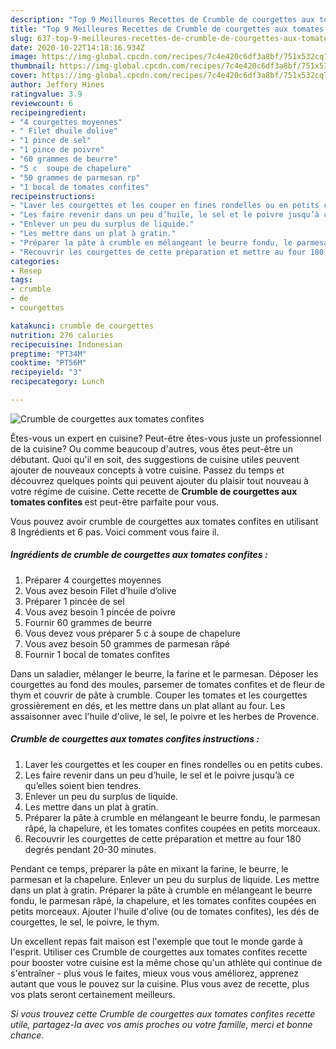 ```yaml
---
description: "Top 9 Meilleures Recettes de Crumble de courgettes aux tomates confites"
title: "Top 9 Meilleures Recettes de Crumble de courgettes aux tomates confites"
slug: 637-top-9-meilleures-recettes-de-crumble-de-courgettes-aux-tomates-confites
date: 2020-10-22T14:18:16.934Z
image: https://img-global.cpcdn.com/recipes/7c4e420c6df3a8bf/751x532cq70/crumble-de-courgettes-aux-tomates-confites-photo-principale-de-la-recette.jpg
thumbnail: https://img-global.cpcdn.com/recipes/7c4e420c6df3a8bf/751x532cq70/crumble-de-courgettes-aux-tomates-confites-photo-principale-de-la-recette.jpg
cover: https://img-global.cpcdn.com/recipes/7c4e420c6df3a8bf/751x532cq70/crumble-de-courgettes-aux-tomates-confites-photo-principale-de-la-recette.jpg
author: Jeffery Hines
ratingvalue: 3.9
reviewcount: 6
recipeingredient:
- "4 courgettes moyennes"
- " Filet dhuile dolive"
- "1 pince de sel"
- "1 pince de poivre"
- "60 grammes de beurre"
- "5 c  soupe de chapelure"
- "50 grammes de parmesan rp"
- "1 bocal de tomates confites"
recipeinstructions:
- "Laver les courgettes et les couper en fines rondelles ou en petits cubes."
- "Les faire revenir dans un peu d’huile, le sel et le poivre jusqu’à ce qu’elles soient bien tendres."
- "Enlever un peu du surplus de liquide."
- "Les mettre dans un plat à gratin."
- "Préparer la pâte à crumble en mélangeant le beurre fondu, le parmesan râpé, la chapelure, et les tomates confites coupées en petits morceaux."
- "Recouvrir les courgettes de cette préparation et mettre au four 180 degrés pendant 20-30 minutes."
categories:
- Resep
tags:
- crumble
- de
- courgettes

katakunci: crumble de courgettes 
nutrition: 276 calories
recipecuisine: Indonesian
preptime: "PT34M"
cooktime: "PT56M"
recipeyield: "3"
recipecategory: Lunch

---
```



![Crumble de courgettes aux tomates confites](https://img-global.cpcdn.com/recipes/7c4e420c6df3a8bf/751x532cq70/crumble-de-courgettes-aux-tomates-confites-photo-principale-de-la-recette.jpg)

Êtes-vous un expert en cuisine? Peut-être êtes-vous juste un professionnel de la cuisine? Ou comme beaucoup d'autres, vous êtes peut-être un débutant. Quoi qu'il en soit, des suggestions de cuisine utiles peuvent ajouter de nouveaux concepts à votre cuisine. Passez du temps et découvrez quelques points qui peuvent ajouter du plaisir tout nouveau à votre régime de cuisine. Cette recette de <strong> Crumble de courgettes aux tomates confites </strong> est peut-être parfaite pour vous.

<!--inarticleads1-->

Vous pouvez avoir crumble de courgettes aux tomates confites en utilisant 8 Ingrédients et 6 pas. Voici comment vous faire il.

##### Ingrédients de crumble de courgettes aux tomates confites :

1. Préparer 4 courgettes moyennes
1. Vous avez besoin  Filet d’huile d’olive
1. Préparer 1 pincée de sel
1. Vous avez besoin 1 pincée de poivre
1. Fournir 60 grammes de beurre
1. Vous devez vous préparer 5 c à soupe de chapelure
1. Vous avez besoin 50 grammes de parmesan râpé
1. Fournir 1 bocal de tomates confites


Dans un saladier, mélanger le beurre, la farine et le parmesan. Déposer les courgettes au fond des moules, parsemer de tomates confites et de fleur de thym et couvrir de pâte à crumble. Couper les tomates et les courgettes grossièrement en dés, et les mettre dans un plat allant au four. Les assaisonner avec l&#39;huile d&#39;olive, le sel, le poivre et les herbes de Provence. 

<!--inarticleads2-->

##### Crumble de courgettes aux tomates confites instructions :

1. Laver les courgettes et les couper en fines rondelles ou en petits cubes.
1. Les faire revenir dans un peu d’huile, le sel et le poivre jusqu’à ce qu’elles soient bien tendres.
1. Enlever un peu du surplus de liquide.
1. Les mettre dans un plat à gratin.
1. Préparer la pâte à crumble en mélangeant le beurre fondu, le parmesan râpé, la chapelure, et les tomates confites coupées en petits morceaux.
1. Recouvrir les courgettes de cette préparation et mettre au four 180 degrés pendant 20-30 minutes.


Pendant ce temps, préparer la pâte en mixant la farine, le beurre, le parmesan et la chapelure. Enlever un peu du surplus de liquide. Les mettre dans un plat à gratin. Préparer la pâte à crumble en mélangeant le beurre fondu, le parmesan râpé, la chapelure, et les tomates confites coupées en petits morceaux. Ajouter l&#39;huile d&#39;olive (ou de tomates confites), les dés de courgettes, le sel, le poivre, le thym. 

<!--inarticleads1-->

<p>
Un excellent repas fait maison est l'exemple que tout le monde garde à l'esprit. Utiliser ces Crumble de courgettes aux tomates confites recette pour booster votre cuisine est la même chose qu'un athlète qui continue de s'entraîner - plus vous le faites, mieux vous vous améliorez, apprenez autant que vous le pouvez sur la cuisine. Plus vous avez de recette, plus vos plats seront certainement meilleurs.
</p>

<p>
<i>Si vous trouvez cette Crumble de courgettes aux tomates confites recette utile, partagez-la avec vos amis proches ou votre famille, merci et bonne chance.</i>
</p>
